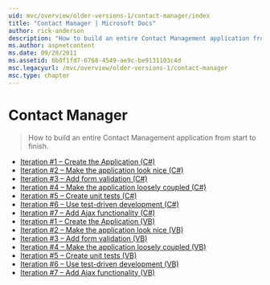 ```yaml
---
uid: mvc/overview/older-versions-1/contact-manager/index
title: "Contact Manager | Microsoft Docs"
author: rick-anderson
description: "How to build an entire Contact Management application from start to finish."
ms.author: aspnetcontent
ms.date: 09/28/2011
ms.assetid: 6b0f1fd7-6768-4549-ae9c-be9131103c4d
msc.legacyurl: /mvc/overview/older-versions-1/contact-manager
msc.type: chapter
---
```

Contact Manager
====================
> How to build an entire Contact Management application from start to finish.


- [Iteration #1 – Create the Application (C#)](iteration-1-create-the-application-cs.md)
- [Iteration #2 – Make the application look nice (C#)](iteration-2-make-the-application-look-nice-cs.md)
- [Iteration #3 – Add form validation (C#)](iteration-3-add-form-validation-cs.md)
- [Iteration #4 – Make the application loosely coupled (C#)](iteration-4-make-the-application-loosely-coupled-cs.md)
- [Iteration #5 – Create unit tests (C#)](iteration-5-create-unit-tests-cs.md)
- [Iteration #6 – Use test-driven development (C#)](iteration-6-use-test-driven-development-cs.md)
- [Iteration #7 – Add Ajax functionality (C#)](iteration-7-add-ajax-functionality-cs.md)
- [Iteration #1 – Create the Application (VB)](iteration-1-create-the-application-vb.md)
- [Iteration #2 – Make the application look nice (VB)](iteration-2-make-the-application-look-nice-vb.md)
- [Iteration #3 – Add form validation (VB)](iteration-3-add-form-validation-vb.md)
- [Iteration #4 – Make the application loosely coupled (VB)](iteration-4-make-the-application-loosely-coupled-vb.md)
- [Iteration #5 – Create unit tests (VB)](iteration-5-create-unit-tests-vb.md)
- [Iteration #6 – Use test-driven development (VB)](iteration-6-use-test-driven-development-vb.md)
- [Iteration #7 – Add Ajax functionality (VB)](iteration-7-add-ajax-functionality-vb.md)
